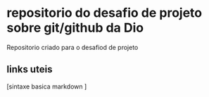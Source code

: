 #  repositorio do desafio de projeto sobre git/github da Dio
Repositorio criado para o desafiod  de projeto
## links uteis 
[sintaxe basica  markdown ]
